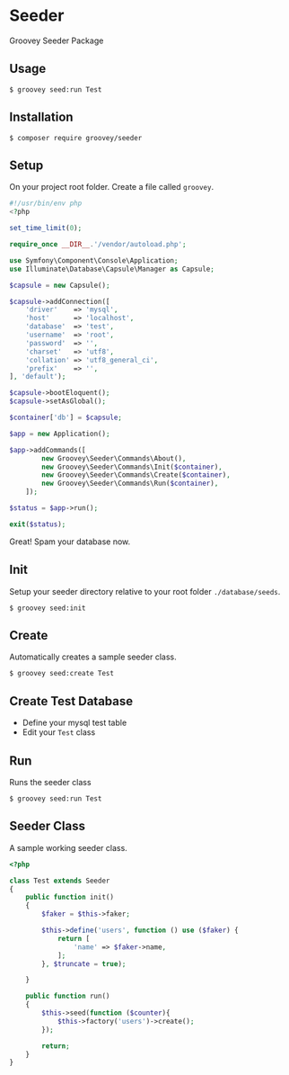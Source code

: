# Seeder

Groovey Seeder Package

## Usage

    $ groovey seed:run Test

## Installation

    $ composer require groovey/seeder

## Setup

On your project root folder. Create a file called `groovey`.

```php
#!/usr/bin/env php
<?php

set_time_limit(0);

require_once __DIR__.'/vendor/autoload.php';

use Symfony\Component\Console\Application;
use Illuminate\Database\Capsule\Manager as Capsule;

$capsule = new Capsule();

$capsule->addConnection([
    'driver'    => 'mysql',
    'host'      => 'localhost',
    'database'  => 'test',
    'username'  => 'root',
    'password'  => '',
    'charset'   => 'utf8',
    'collation' => 'utf8_general_ci',
    'prefix'    => '',
], 'default');

$capsule->bootEloquent();
$capsule->setAsGlobal();

$container['db'] = $capsule;

$app = new Application();

$app->addCommands([
        new Groovey\Seeder\Commands\About(),
        new Groovey\Seeder\Commands\Init($container),
        new Groovey\Seeder\Commands\Create($container),
        new Groovey\Seeder\Commands\Run($container),
    ]);

$status = $app->run();

exit($status);
```

Great! Spam your database now.

## Init

Setup your seeder directory relative to your root folder `./database/seeds`.

    $ groovey seed:init

## Create

Automatically creates a sample seeder class.

    $ groovey seed:create Test

## Create Test Database

* Define your mysql test table
* Edit your `Test` class

## Run

Runs the seeder class

    $ groovey seed:run Test

## Seeder Class

A sample working seeder class.

```php
<?php

class Test extends Seeder
{
    public function init()
    {
        $faker = $this->faker;

        $this->define('users', function () use ($faker) {
            return [
                'name' => $faker->name,
            ];
        }, $truncate = true);

    }

    public function run()
    {
        $this->seed(function ($counter){
            $this->factory('users')->create();
        });

        return;
    }
}
```
